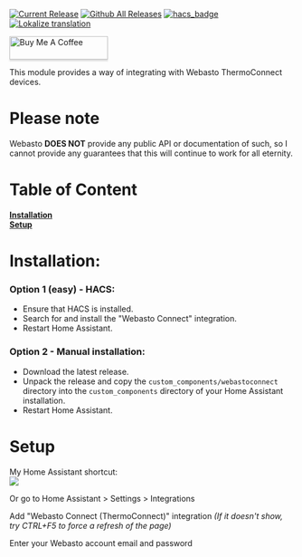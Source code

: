 [![Current Release](https://img.shields.io/github/release/mtrab/webastoconnect/all.svg?style=plastic)](https://github.com/mtrab/webastoconnect/releases) [![Github All Releases](https://img.shields.io/github/downloads/mtrab/webastoconnect/total.svg?style=plastic)](https://github.com/mtrab/webastoconnect/releases) [![hacs_badge](https://img.shields.io/badge/HACS-Default-41BDF5.svg?style=plastic)](https://github.com/hacs/integration) [![Lokalize translation](https://img.shields.io/static/v1?label=Help%20translate&message=using%20Lokalize&color=green&style=plastic)](https://app.lokalise.com/public/25546617659fd91f4f8358.30009801/)

<a href="https://www.buymeacoffee.com/mtrab" target="_blank"><img src="https://www.buymeacoffee.com/assets/img/custom_images/orange_img.png" alt="Buy Me A Coffee" style="height: 41px !important;width: 174px !important;box-shadow: 0px 3px 2px 0px rgba(190, 190, 190, 0.5) !important;-webkit-box-shadow: 0px 3px 2px 0px rgba(190, 190, 190, 0.5) !important;" ></a>

This module provides a way of integrating with Webasto ThermoConnect devices.

# Please note
Webasto <b>DOES NOT</b> provide any public API or documentation of such, so I cannot provide any guarantees that this will continue to work for all eternity.

# Table of Content

**[Installation](#installation)**<br/>
**[Setup](#setup)**<br/>

# Installation:

### Option 1 (easy) - HACS:

- Ensure that HACS is installed.
- Search for and install the "Webasto Connect" integration.
- Restart Home Assistant.

### Option 2 - Manual installation:

- Download the latest release.
- Unpack the release and copy the `custom_components/webastoconnect` directory into the `custom_components` directory of your Home Assistant installation.
- Restart Home Assistant.

# Setup

My Home Assistant shortcut:<br/>
[![](https://my.home-assistant.io/badges/config_flow_start.svg)](https://my.home-assistant.io/redirect/config_flow_start/?domain=webastoconnect)

Or go to Home Assistant > Settings > Integrations

Add "Webasto Connect (ThermoConnect)" integration *(If it doesn't show, try CTRL+F5 to force a refresh of the page)*

Enter your Webasto account email and password
